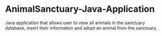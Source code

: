# AnimalSanctuary-Java-Application
Java application that allows user to view all animals in the sanctuary database, insert their information and adopt an animal from the sanctuary.
